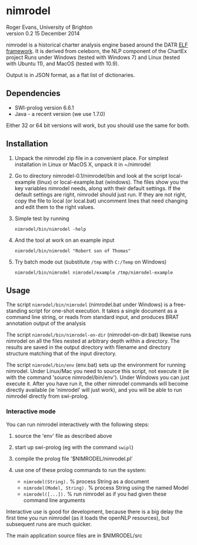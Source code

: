 # nimrodel

Roger Evans, University of Brighton<br/>
version 0.2  15 December 2014

nimrodel is a historical charter analysis engine based around the
DATR [ELF framework][elf].  It is derived from celeborn, the NLP
component of the ChartEx project Runs under Windows (tested with Windows
7) and Linux (tested with Ubuntu 11), and MacOS (tested with 10.9).

Output is in JSON format, as a flat list of dictionaries.

## Dependencies

* SWI-prolog version 6.6.1
* Java - a recent version (we use 1.7.0)

Either 32 or 64 bit versions will work, but you should use the same for
both.

## Installation

1.    Unpack the nimrodel zip file in a convenient place. For simplest
      installation in Linux or MacOS X, unpack it in ~/nimrodel

2.    Go to directory nimrodel-0.1/nimrodel/bin and look at the script
      local-example (linux) or local-example.bat (windows). The files
      show you the key variables nimrodel needs, along with their
      default settings. If the default settings are right, nimrodel
      should just run. If they are not right, copy the file to local (or
      local.bat) uncomment lines that need changing and edit them to the
      right values.

3.    Simple test by running 

          nimrodel/bin/nimrodel -help

4.    And the tool at work on an example input

          nimrodel/bin/nimrodel "Robert son of Thomas"

5.    Try batch mode out (substitute `/tmp` with `C:/Temp` on Windows)

          nimrodel/bin/nimrodel nimrodel/example /tmp/nimrodel-example

## Usage

The script `nimrodel/bin/nimrodel` (nimrodel.bat under Windows) is a
free-standing script for one-shot execution. It takes a single document
as a command line string, or reads from standard input, and produces
BRAT annotation output of the analysis

The script `nimrodel/bin/nimrodel-on-dir` (nimrodel-on-dir.bat)
likewise runs nimrodel on all the files nested at arbitrary depth
within a directory. The results are saved in the output directory with
filename and directory structure matching that of the input directory.

The script `nimrodel/bin/env` (env.bat) sets up the
environment for running nimrodel.  Under Linux/Mac you need to source
this script, not execute it (ie with the command 'source
nimrodel/bin/env').  Under Windows you can just execute it.
After you have run it, the other nimrodel commands will become directly
available (ie 'nimrodel' will just work), and you will be able to run
nimrodel directly from swi-prolog.

### Interactive mode

You can run nimrodel interactively with the following steps:

1. source the 'env' file as described above
2. start up swi-prolog (eg with the command `swipl`)
3. compile the prolog file '$NIMRODEL/nimrodel.pl'
4. use one of these prolog commands to run the system:

   * `nimrodel(String).`           % process String as a document
   * `nimrodel(Model, String).`    % process String using the named Model
   * `nimrodel([...]).`            % run nimrodel as if you had given these command line arguments

Interactive use is good for development, because there is a big delay the first time you run nimrodel 
(as it loads the openNLP resources), but subsequent runs are much quicker.

The main application source files are in $NIMRODEL/src

[elf]: https://github.com/datr-project/elf
